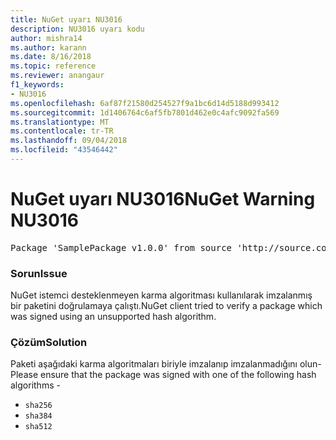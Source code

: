 ```yaml
---
title: NuGet uyarı NU3016
description: NU3016 uyarı kodu
author: mishra14
ms.author: karann
ms.date: 8/16/2018
ms.topic: reference
ms.reviewer: anangaur
f1_keywords:
- NU3016
ms.openlocfilehash: 6af87f21580d254527f9a1bc6d14d5188d993412
ms.sourcegitcommit: 1d1406764c6af5fb7801d462e0c4afc9092fa569
ms.translationtype: MT
ms.contentlocale: tr-TR
ms.lasthandoff: 09/04/2018
ms.locfileid: "43546442"
---
```

# <a name="nuget-warning-nu3016"></a><span data-ttu-id="86d86-103">NuGet uyarı NU3016</span><span class="sxs-lookup"><span data-stu-id="86d86-103">NuGet Warning NU3016</span></span>

<pre>Package 'SamplePackage v1.0.0' from source 'http://source.com/index.json': The package hash uses an unsupported hash algorithm.</pre>

### <a name="issue"></a><span data-ttu-id="86d86-104">Sorun</span><span class="sxs-lookup"><span data-stu-id="86d86-104">Issue</span></span>

<span data-ttu-id="86d86-105">NuGet istemci desteklenmeyen karma algoritması kullanılarak imzalanmış bir paketini doğrulamaya çalıştı.</span><span class="sxs-lookup"><span data-stu-id="86d86-105">NuGet client tried to verify a package which was signed using an unsupported hash algorithm.</span></span>


### <a name="solution"></a><span data-ttu-id="86d86-106">Çözüm</span><span class="sxs-lookup"><span data-stu-id="86d86-106">Solution</span></span>

<span data-ttu-id="86d86-107">Paketi aşağıdaki karma algoritmaları biriyle imzalanıp imzalanmadığını olun-</span><span class="sxs-lookup"><span data-stu-id="86d86-107">Please ensure that the package was signed  with one of the following hash algorithms -</span></span> 
* `sha256`
* `sha384`
* `sha512`


